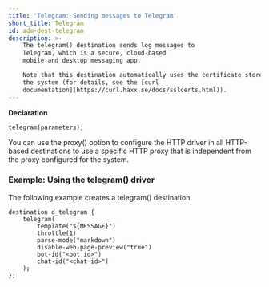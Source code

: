 ```yaml
---
title: 'Telegram: Sending messages to Telegram'
short_title: Telegram
id: adm-dest-telegram
description: >-
    The telegram() destination sends log messages to
    Telegram, which is a secure, cloud-based
    mobile and desktop messaging app.

    Note that this destination automatically uses the certificate store of
    the system (for details, see the [curl
    documentation](https://curl.haxx.se/docs/sslcerts.html)).
---
```


**Declaration**

```config
telegram(parameters);
```

You can use the proxy() option to configure the HTTP driver in all
HTTP-based destinations to use a specific HTTP proxy that is independent
from the proxy configured for the system.

### Example: Using the telegram() driver

The following example creates a telegram() destination.

```config
destination d_telegram {
    telegram(
        template("${MESSAGE}")
        throttle(1)
        parse-mode("markdown")
        disable-web-page-preview("true")
        bot-id("<bot id>")
        chat-id("<chat id>")
    );
};
```
